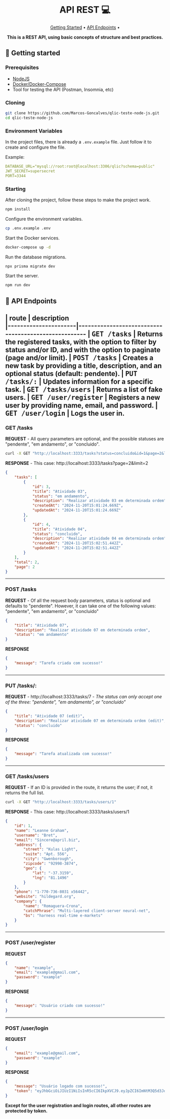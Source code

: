
<h1 align="center" style="font-weight: bold;">API REST 💻</h1>

<p align="center">
 <a href="#started">Getting Started</a> • 
  <a href="#routes">API Endpoints</a> •
</p>

<p align="center">
  <b>This is a REST API, using basic concepts of structure and best practices.</b>
</p>

<h2 id="started">🚀 Getting started</h2>

<h3>Prerequisites</h3>

- [NodeJS](https://nodejs.org/pt)
- [Docker/Docker-Compose](https://www.docker.com/)
- Tool for testing the API (Postman, Insomnia, etc)

<h3>Cloning</h3>

```bash
git clone https://github.com/Marcos-Goncalves/qlic-teste-node-js.git
cd qlic-teste-node-js
```

<h3> Environment Variables</h2>

In the project files, there is already a `.env.example` file. Just follow it to create and configure the file.

Example:
```yaml
DATABASE_URL="mysql://root:root@localhost:3306/qlic?schema=public"
JWT_SECRET=supersecret
PORT=3344
```

<h3>Starting</h3>

After cloning the project, follow these steps to make the project work.

```bash
npm install
``````

Configure the environment variables.
```bash
cp .env.example .env
``````

Start the Docker services.
```bash
docker-compose up -d
``````

Run the database migrations.
```bash
npx prisma migrate dev
``````

Start the server.
```bash
npm run dev
``````

<h2 id="routes">📍 API Endpoints</h2>

​
| route               | description                                          
|----------------------|-----------------------------------------------------
| <kbd>GET /tasks</kbd>     | Returns the registered tasks, with the option to filter by status and/or ID, and with the option to paginate (page and/or limit).
| <kbd>POST /tasks</kbd>     | Creates a new task by providing a title, description, and an optional status (default: pendente).
| <kbd>PUT /tasks/:</kbd>     | Updates information for a specific task.
| <kbd>GET /tasks/users</kbd>     | Returns a list of fake users.
| <kbd>GET /user/register</kbd>     | Registers a new user by providing name, email, and password.
| <kbd>GET /user/login</kbd>     | Logs the user in.
---
<h3>GET /tasks</h3>

**REQUEST** - All query parameters are optional, and the possible statuses are "pendente", "em andamento", or "concluido".
```bash
curl -X GET "http://localhost:3333/tasks?status=concluido&id=1&page=2&limit=2"
```

**RESPONSE** - This case: http://localhost:3333/tasks?page=2&limit=2
```json
{
    "tasks": [
        {
            "id": 3,
            "title": "Atividade 03",
            "status": "em andamento",
            "description": "Realizar atividade 03 em determinada ordem",
            "createdAt": "2024-11-20T15:01:24.669Z",
            "updatedAt": "2024-11-20T15:01:24.669Z"
        },
        {
            "id": 4,
            "title": "Atividade 04",
            "status": "concluido",
            "description": "Realizar atividade 04 em determinada ordem",
            "createdAt": "2024-11-20T15:02:51.442Z",
            "updatedAt": "2024-11-20T15:02:51.442Z"
        }
    ],
    "total": 2,
    "page": 2
}
```
---
<h3>POST /tasks</h3>

**REQUEST** - Of all the request body parameters, status is optional and defaults to "pendente". However, it can take one of the following values: "pendente", "em andamento", or "concluido"
```json
{
    "title": "Atividade 07",
    "description": "Realizar atividade 07 em determinada ordem",
    "status": "em andamento"
}
```

**RESPONSE**
```json
{
    "message": "Tarefa criada com sucesso!"
}
```
---
<h3>PUT /tasks/:</h3>

**REQUEST** - http://localhost:3333/tasks/7 - *The status can only accept one of the three: "pendente", "em andamento", or "concluido"*
```json
{
    "title": "Atividade 07 (edit)",
    "description": "Realizar atividade 07 em determinada ordem (edit)",
    "status": "concluido"
}
```

**RESPONSE**
```json
{
    "message": "Tarefa atualizada com sucesso!"
}
```
---
<h3>GET /tasks/users</h3>

**REQUEST** - If an ID is provided in the route, it returns the user; if not, it returns the full list.
```bash
curl -X GET "http://localhost:3333/tasks/users/1"
```

**RESPONSE** - This case: http://localhost:3333/tasks/users/1
```json
{
    "id": 1,
    "name": "Leanne Graham",
    "username": "Bret",
    "email": "Sincere@april.biz",
    "address": {
        "street": "Kulas Light",
        "suite": "Apt. 556",
        "city": "Gwenborough",
        "zipcode": "92998-3874",
        "geo": {
            "lat": "-37.3159",
            "lng": "81.1496"
        }
    },
    "phone": "1-770-736-8031 x56442",
    "website": "hildegard.org",
    "company": {
        "name": "Romaguera-Crona",
        "catchPhrase": "Multi-layered client-server neural-net",
        "bs": "harness real-time e-markets"
    }
}
```
---
<h3>POST /user/register</h3>

**REQUEST**
```json
{
    "name": "example",
    "email": "example@gmail.com",
    "password": "example"
}
```

**RESPONSE**
```json
{
    "message": "Usuário criado com sucesso!"
}
```
---
<h3>POST /user/login</h3>

**REQUEST**
```json
{
    "email": "example@gmail.com",
    "password": "example"
}
```

**RESPONSE**
```json
{
    "message": "Usuário logado com sucesso!",
    "token": "eyJhbGciOiJIUzI1NiIsInR5cCI6IkpXVCJ9.eyJpZCI6ImNtM3Q5d3JoNDAwMDBoZnd4NWU5d2p2Mm8iLCJuYW1lIjoiZXhhbXBsZSIsImVtYWlsIjoiZXhhbXBsZUBnbWFpbC5jb20iLCJwYXNzd29yZCI6IiQyYiQxMCR2QnRQVHkxbEJwV3d4Wlo0ODlHc3MuTXVBY3VmdU9lalZBY1BTQ05BWkFlNWdVOFZ2OFpVZSIsImNyZWF0ZWRBdCI6IjIwMjQtMTEtMjJUMjE6NDg6NDEuMzY4WiIsInVwZGF0ZWRBdCI6IjIwMjQtMTEtMjJUMjE6NDg6NDEuMzY4WiIsImlhdCI6MTczMjMxMjE2MywiZXhwIjoxNzMyMzk4NTYzfQ.657wh5PONGUQb2oTfO3lp-pBPWr3CNFot6z6gpR7oIE"
}
```

**Except for the user registration and login routes, all other routes are protected by token.**